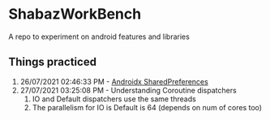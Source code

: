 # ShabazWorkBench
A repo to experiment on android features and libraries
## Things practiced
1. 26/07/2021 02:46:33 PM - [Androidx SharedPreferences](https://dev.to/tkuenneth/beyond-preferences-1fh2)
2. 27/07/2021 03:25:08 PM - Understanding Coroutine dispatchers 
    1. IO and Default dispatchers use the same threads
    2. The parallelism for IO is Default is 64 (depends on num of cores too) 
